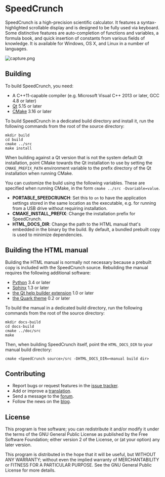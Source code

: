 # SpeedCrunch
SpeedCrunch is a high-precision scientific calculator. It features a syntax-highlighted
scrollable display and is designed to be fully used via keyboard. Some distinctive
features are auto-completion of functions and variables, a formula book, and quick
insertion of constants from various fields of knowledge. It is available for Windows, OS X,
and Linux in a number of languages.

![capture.png](https://bitbucket.org/repo/dR7BnG/images/3654665019-capture.png)

## Building
To build SpeedCrunch, you need:

- A C++11-capable compiler (e.g. Microsoft Visual C++ 2013 or later, GCC 4.8 or later)
- [Qt](http://qt.io) 5.15 or later
- [CMake](http://cmake.org) 3.16 or later

To build SpeedCrunch in a dedicated build directory and install it, run the following
commands from the root of the source directory:

    mkdir build
    cd build
    cmake ../src
    make install

When building against a Qt version that is not the system default Qt installation,
point CMake towards the Qt installation to use by setting the `CMAKE_PREFIX_PATH`
environment variable to the prefix directory of the Qt installation when running CMake.

You can customize the build using the following variables. These are specified when
running CMake, in the form `cmake ../src -Dvariable=value`.

- **PORTABLE_SPEEDCRUNCH**: Set this to `on` to have the application settings stored
  in the same location as the executable, e.g. for running from a USB drive without
  requiring installation.
- **CMAKE_INSTALL_PREFIX**: Change the installation prefix for SpeedCrunch.
- **HTML_DOCS_DIR**: Change the path to the HTML manual that's embedded in the binary
  by the build. By default, a bundled prebuilt copy is used to minimize dependencies.

## Building the HTML manual
Building the HTML manual is normally not necessary because a prebuilt copy is included
with the SpeedCrunch source. Rebuilding the manual requires the following additional
software:

  - [Python](http://python.org) 3.4 or later
  - [Sphinx](http://sphinx-doc.org) 1.3 or later
  - [the Qt help builder extension](https://github.com/sphinx-doc/sphinxcontrib-qthelp) 1.0 or later
  - [the Quark theme](https://pypi.python.org/pypi/quark-sphinx-theme) 0.2 or later

To build the manual in a dedicated build directory, run the following commands from
the root of the source directory:

    mkdir docs-build
    cd docs-build
    cmake ../doc/src
    make

Then, when building SpeedCrunch itself, point the `HTML_DOCS_DIR` to your manual build
directory:

    cmake <SpeedCrunch source>/src -DHTML_DOCS_DIR=<manual build dir>

## Contributing
- Report bugs or request features in the
  [issue tracker](https://bitbucket.org/heldercorreia/speedcrunch/issues).
- Add or improve a [translation](https://www.transifex.com/projects/p/speedcrunch/).
- Send a message to the [forum](https://groups.google.com/group/speedcrunch).
- Follow the news on the [blog](http://speedcrunch.blogspot.com).

## License
This program is free software; you can redistribute it and/or modify
it under the terms of the GNU General Public License as published by
the Free Software Foundation; either version 2 of the License, or
(at your option) any later version.

This program is distributed in the hope that it will be useful,
but WITHOUT ANY WARRANTY; without even the implied warranty of
MERCHANTABILITY or FITNESS FOR A PARTICULAR PURPOSE.  See the
GNU General Public License for more details.
